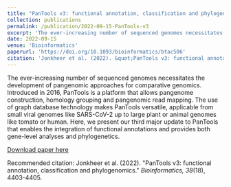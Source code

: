 ```yaml
---
title: "PanTools v3: functional annotation, classification and phylogenomics"
collection: publications
permalink: /publication/2022-09-15-PanTools-v3
excerpt: 'The ever-increasing number of sequenced genomes necessitates the development of pangenomic approaches for comparative genomics. Introduced in 2016, PanTools is a platform that allows pangenome construction, homology grouping and pangenomic read mapping. The use of graph database technology makes PanTools versatile, applicable from small viral genomes like SARS-CoV-2 up to large plant or animal genomes like tomato or human. Here, we present our third major update to PanTools that enables the integration of functional annotations and provides both gene-level analyses and phylogenetics.'
date: 2022-09-15
venue: 'Bioinformatics'
paperurl: 'https://doi.org/10.1093/bioinformatics/btac506'
citation: 'Jonkheer et al. (2022). &quot;PanTools v3: functional annotation, classification and phylogenomics.&quot; <i>Bioinformatics, 38</i>(18), 4403-4405.'
---
```

The ever-increasing number of sequenced genomes necessitates the development of pangenomic approaches for comparative genomics. Introduced in 2016, PanTools is a platform that allows pangenome construction, homology grouping and pangenomic read mapping. The use of graph database technology makes PanTools versatile, applicable from small viral genomes like SARS-CoV-2 up to large plant or animal genomes like tomato or human. Here, we present our third major update to PanTools that enables the integration of functional annotations and provides both gene-level analyses and phylogenetics.

[Download paper here](https://doi.org/10.1093/bioinformatics/btac506)

Recommended citation: Jonkheer et al. (2022). "PanTools v3: functional annotation, classification and phylogenomics." <i>Bioinformatics, 38</i>(18), 4403-4405.